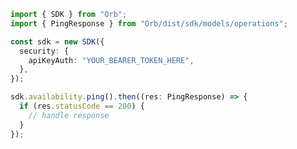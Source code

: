 <!-- Start SDK Example Usage -->
```typescript
import { SDK } from "Orb";
import { PingResponse } from "Orb/dist/sdk/models/operations";

const sdk = new SDK({
  security: {
    apiKeyAuth: "YOUR_BEARER_TOKEN_HERE",
  },
});

sdk.availability.ping().then((res: PingResponse) => {
  if (res.statusCode == 200) {
    // handle response
  }
});
```
<!-- End SDK Example Usage -->